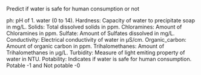 Predict if water is safe for human consumption or not

ph: pH of 1. water (0 to 14).
Hardness: Capacity of water to precipitate soap in mg/L.
Solids: Total dissolved solids in ppm.
Chloramines: Amount of Chloramines in ppm.
Sulfate: Amount of Sulfates dissolved in mg/L.
Conductivity: Electrical conductivity of water in μS/cm.
Organic_carbon: Amount of organic carbon in ppm.
Trihalomethanes: Amount of Trihalomethanes in μg/L.
Turbidity: Measure of light emiting property of water in NTU.
Potability: Indicates if water is safe for human consumption. Potable -1 and Not potable -0
